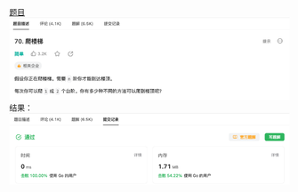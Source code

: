 [题目](https://leetcode.cn/problems/climbing-stairs/description/?envType=study-plan-v2&envId=top-interview-150)
![pic](img.png)
结果：
![pic](result.png)